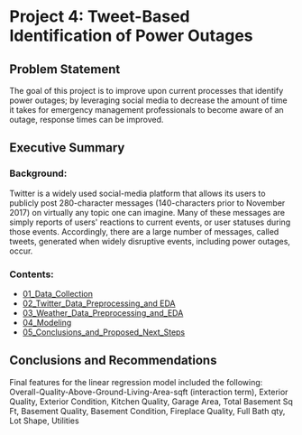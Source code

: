 # Project 4: Tweet-Based Identification of Power Outages


## Problem Statement

The goal of this project is to improve upon current processes that identify power outages; by leveraging social media to decrease the amount of time it takes for emergency management professionals to become aware of an outage, response times can be improved.
 

## Executive Summary
### Background:
Twitter is a widely used social-media platform that allows its users to publicly post 280-character messages (140-characters prior to November 2017) on virtually any topic one can imagine. Many of these messages are simply reports of users' reactions to current events, or user statuses during those events. Accordingly, there are a large number of messages, called tweets, generated when widely disruptive events, including power outages, occur.



### Contents:
- [01_Data_Collection]()
- [02_Twitter_Data_Preprocessing_and EDA]()
- [03_Weather_Data_Preprocessing_and_EDA]()
- [04_Modeling]()
- [05_Conclusions_and_Proposed_Next_Steps]()

## Conclusions and Recommendations

Final features for the linear regression model included the following:  
Overall-Quality-Above-Ground-Living-Area-sqft (interaction term), Exterior Quality, Exterior Condition, Kitchen Quality, Garage Area, Total Basement Sq Ft, Basement Quality, Basement Condition, Fireplace Quality, Full Bath qty, Lot Shape, Utilities
